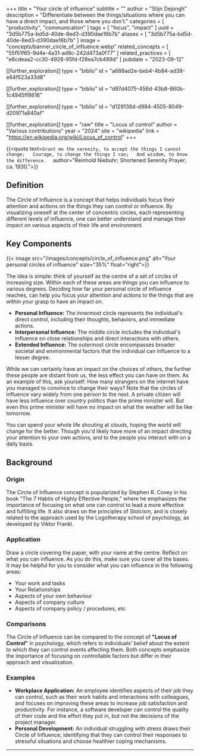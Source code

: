 +++
title = "Your circle of influence"
subtitle = ""
author = "Stijn Dejongh"
description = "Differentiate between the things/situations where you can have a direct impact, and those where you don't."
categories = [ "productivity", "communication" ]
tags = [ "focus", "impact" ]
uuid = "3d5b775a-bd5d-40de-8ed3-d390dae16b7b"
aliases = [ "3d5b775a-bd5d-40de-8ed3-d390dae16b7b" ]
image = "concepts/banner_circle_of_influence.webp"
related_concepts = [ "55f51f65-9d4e-4a31-ad8c-242d473a0f77" ]
related_practices = [ "e6cdeaa2-cc30-4928-95fd-f28ea7cb489d" ]
pubdate = "2023-09-12"

[[further_exploration]]
type = "biblio"
id = "a688ad2e-beb4-4b84-ad38-e64f523a33d8"

[[further_exploration]]
type = "biblio"
id = "d97d4075-456d-43b8-860b-1c4945ff8616"

[[further_exploration]]
type = "biblio"
id = "d129136d-d984-4505-8049-d20971a840af"

[[further_exploration]]
type = "raw"
title = "Locus of control"
author = "Various contributions"
year = "2024"
site = "wikipedia"
link = "https://en.wikipedia.org/wiki/Locus_of_control"
+++

{{\<quote text=`Grant me the serenity, to accept the things I cannot change;  
Courage, to change the things I can;  
And wisdom, to know the difference.  `
author="Reinhold Niebuhr; Shortened Serenity Prayer; ca. 1930.">}}

## Definition

The Circle of Influence is a concept that helps individuals focus their attention and actions on the things they can control or influence. By
visualizing oneself at the center of concentric circles, each representing different levels of influence, one can better understand and manage their
impact on various aspects of their life and environment.

## Key Components

{{< image src="/images/concepts/circle_of_influence.png"  alt="Your personal circles of influence" size="35%" float="right">}}

The idea is simple: think of yourself as the centre of a set of circles of increasing size.
Within each of these areas are things you can influence to various degrees.
Deciding how far your personal circle of influence reaches, can help you focus your attention and actions to the things that are within your
grasp to have an impact on.

- **Personal Influence:** The innermost circle represents the individual's direct control, including their thoughts, behaviors, and immediate
  actions.
- **Interpersonal Influence:** The middle circle includes the individual's influence on close relationships and direct interactions with others.
- **Extended Influence:** The outermost circle encompasses broader societal and environmental factors that the individual can influence to a lesser
  degree.

While we can certainly have an impact on the choices of others, the further these people are distant from us, the less effect you can have on
them. As an example of this, ask yourself: How many strangers on the internet have you managed to convince to change their ways?
Note that the circles of influence vary widely from one person to the next. A private citizen will have less influence over country politics
than the prime minister will. But even this prime minister will have no impact on what the weather will be like tomorrow.

You can spend your whole life shouting at clouds, hoping the world will change for the better.
Though you'd likely have more of an impact directing your attention to your own actions, and to the people you interact with on a daily basis.

## Background

### Origin

The Circle of Influence concept is popularized by Stephen R. Covey in his book "The 7 Habits of Highly Effective People," where he emphasizes the
importance of focusing on what one can control to lead a more effective and fulfilling life. It also draws on the principles of Stoicism, and is
closely related to the approach used by the Logotherapy school of psychology, as developed by Viktor Frankl.

### Application

Draw a circle covering the paper, with your name at the centre. Reflect on what you can influence. As you do this, make sure you cover all the
bases. It may be helpful for you to consider what you can influence in the following areas:

- Your work and tasks
- Your Relationships
- Aspects of your own behaviour
- Aspects of company culture
- Aspects of company policy / procedures, etc

### Comparisons

The Circle of Influence can be compared to the concept of **"Locus of Control"** in psychology, which refers to individuals' belief about the
extent to which they can control events affecting them. Both concepts emphasize the importance of focusing on controllable factors but differ in
their approach and visualization.

### Examples

- **Workplace Application:** An employee identifies aspects of their job they can control, such as their work habits and interactions with
  colleagues, and focuses on improving these areas to increase job satisfaction and productivity. For instance, a software developer can control
  the quality of their code and the effort they put in, but not the decisions of the project manager.
- **Personal Development:** An individual struggling with stress draws their Circle of Influence, identifying that they can control their responses
  to stressful situations and choose healthier coping mechanisms.

---

